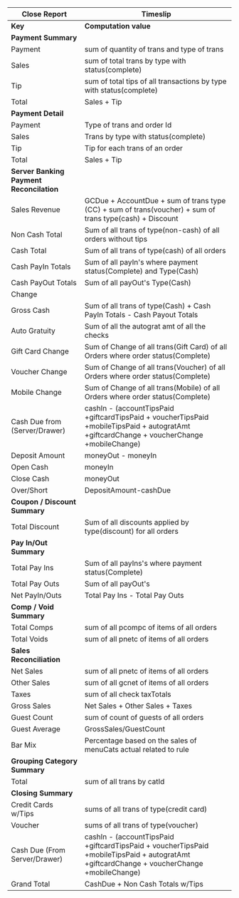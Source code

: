 | __Close Report__ | __Timeslip__|
| ------ | ------ |
| __Key__ | __Computation value__ |
| __Payment Summary__ |
| Payment | sum of quantity of trans  and type of trans  |
| Sales | sum of total trans by type with status(complete) |
| Tip | sum of total tips of all transactions by type with status(complete) |
| Total | Sales + Tip |
| __Payment Detail__ |
| Payment | Type of trans and order Id |
| Sales | Trans by type with status(complete) |
| Tip | Tip for each trans of an order  |
| Total | Sales + Tip |
| __Server Banking Payment Reconcilation__ |
| Sales Revenue | GCDue + AccountDue + sum of trans type (CC) + sum of trans(voucher) + sum of trans type(cash) + Discount |
| Non Cash Total | Sum of all trans of type(non-cash) of all orders without tips |
| Cash Total | Sum of all trans of type(cash) of all orders |
| Cash PayIn Totals | Sum of all payIn's where payment status(Complete) and Type(Cash)|
| Cash PayOut Totals | Sum of all payOut's Type(Cash) |
| Change| |
| Gross Cash| Sum of all trans of type(Cash) + Cash PayIn Totals - Cash Payout Totals|
| Auto Gratuity | Sum of all the autograt amt of all the checks |
| Gift Card Change| Sum of Change of all trans(Gift Card) of all Orders where order status(Complete) |
| Voucher Change | Sum of Change of all trans(Voucher) of all Orders where order status(Complete) |
| Mobile Change |Sum of Change of all trans(Mobile) of all Orders where order status(Complete) |
| Cash Due from (Server/Drawer) | cashIn - (accountTipsPaid +giftcardTipsPaid + voucherTipsPaid +mobileTipsPaid + autogratAmt +giftcardChange + voucherChange +mobileChange)|
| Deposit Amount | moneyOut - moneyIn |
| Open Cash | moneyIn |
| Close Cash | moneyOut |
| Over/Short | DepositAmount-cashDue |
| __Coupon / Discount Summary__ |
| Total Discount | Sum of all discounts applied by type(discount) for all orders|
| __Pay In/Out Summary__ |
| Total Pay Ins | Sum of all payIns's where payment status(Complete) |
| Total Pay Outs | Sum of all payOut's|
| Net PayIn/Outs | Total Pay Ins - Total Pay Outs|
| __Comp / Void Summary__ |
| Total Comps | sum of all pcompc of items of all orders |
| Total Voids | sum of all pnetc of items of all orders  |
| __Sales Reconciliation__ |
| Net Sales | sum of all pnetc of items of all orders |
| Other Sales | sum of all gcnet of items of all orders 
| Taxes | sum of all check taxTotals |
| Gross Sales | Net Sales + Other Sales + Taxes |
| Guest Count | sum of count of guests of all orders |
| Guest Average | GrossSales/GuestCount |
| Bar Mix| Percentage based on the sales of menuCats actual related to rule|
| __Grouping Category Summary__ |
| Total  | sum of all trans by catId|
| __Closing Summary__ |
| Credit Cards w/Tips| sums of all trans of type(credit card) |
| Voucher| sums of all trans of type(voucher) |
| Cash Due (From Server/Drawer) |cashIn - (accountTipsPaid +giftcardTipsPaid + voucherTipsPaid +mobileTipsPaid + autogratAmt +giftcardChange + voucherChange +mobileChange) |
| Grand Total | CashDue + Non Cash Totals w/Tips |
